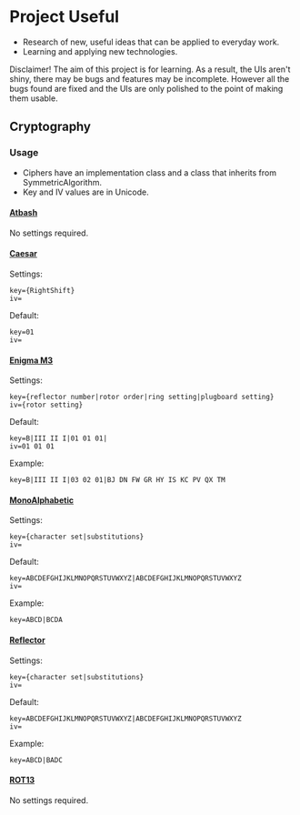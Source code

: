 # Project Useful  

* Research of new, useful ideas that can be applied to everyday work.  
* Learning and applying new technologies.  

Disclaimer!  The aim of this project is for learning.  As a result, the UIs aren't shiny, there may be bugs and features may be incomplete.  However all the bugs found are fixed and the UIs are only polished to the point of making them usable.  

## Cryptography  

### Usage  
- Ciphers have an implementation class and a class that inherits from SymmetricAlgorithm.  
- Key and IV values are in Unicode.

#### [Atbash](https://en.wikipedia.org/wiki/Atbash)  
No settings required.  

#### [Caesar](https://en.wikipedia.org/wiki/Caesar_cipher)  
Settings:  
```
key={RightShift}  
iv=  
```
Default:  
```
key=01  
iv=  
```

#### [Enigma M3](https://en.wikipedia.org/wiki/Enigma_machine)  
Settings:  
```
key={reflector number|rotor order|ring setting|plugboard setting}  
iv={rotor setting}
```
Default:  
```
key=B|III II I|01 01 01|  
iv=01 01 01  
```
Example: 
```
key=B|III II I|03 02 01|BJ DN FW GR HY IS KC PV QX TM  
```

#### [MonoAlphabetic](https://en.wikipedia.org/wiki/Substitution_cipher)
Settings:  
```
key={character set|substitutions}  
iv=  
```
Default:  
```
key=ABCDEFGHIJKLMNOPQRSTUVWXYZ|ABCDEFGHIJKLMNOPQRSTUVWXYZ  
iv=  
```
Example: 
```
key=ABCD|BCDA  
```

#### [Reflector](https://en.wikipedia.org/wiki/Substitution_cipher)
Settings:  
```
key={character set|substitutions}  
iv=  
```
Default:  
```
key=ABCDEFGHIJKLMNOPQRSTUVWXYZ|ABCDEFGHIJKLMNOPQRSTUVWXYZ
iv=  
```
Example: 
```
key=ABCD|BADC  
```

#### [ROT13](https://en.wikipedia.org/wiki/ROT13)
No settings required.  

